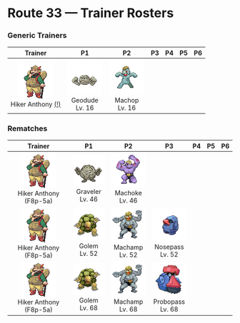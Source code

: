 # Route 33 — Trainer Rosters

### Generic Trainers

| Trainer | P1 | P2 | P3 | P4 | P5 | P6 |
|:-------:|:--:|:--:|:--:|:--:|:--:|:--:|
| ![Hiker Anthony (!)](../../assets/trainers/hiker.png "Hiker Anthony (!)")<br>Hiker Anthony [(!)](#rematches) | ![Geodude](../../assets/sprites/geodude/front.gif "Geodude: It uses its arms to steadily climb steep mountain paths. It swings its fists around if angered.")<br>Geodude<br>Lv. 16 | ![Machop](../../assets/sprites/machop/front.gif "Machop: It loves to work out and build its muscles. It is never satisfied, even if it trains hard all day long.")<br>Machop<br>Lv. 16 |


### Rematches

| Trainer | P1 | P2 | P3 | P4 | P5 | P6 |
|:-------:|:--:|:--:|:--:|:--:|:--:|:--:|
| ![Hiker Anthony (F8p-5a)](../../assets/trainers/hiker.png "Hiker Anthony (F8p-5a)")<br>Hiker Anthony (F8p-5a) | ![Graveler](../../assets/sprites/graveler/front.gif "Graveler: A slow walker, it rolls to move. It pays no attention to any object that happens to be in its path.")<br>Graveler<br>Lv. 46 | ![Machoke](../../assets/sprites/machoke/front.gif "Machoke: The muscles covering its body teem with power. Even when still, it exudes an amazing sense of strength.")<br>Machoke<br>Lv. 46 |
| ![Hiker Anthony (F8p-5a)](../../assets/trainers/hiker.png "Hiker Anthony (F8p-5a)")<br>Hiker Anthony (F8p-5a) | ![Golem](../../assets/sprites/golem/front.gif "Golem: It is capable of blowing itself up. It uses this explosive force to jump from mountain to mountain.")<br>Golem<br>Lv. 52 | ![Machamp](../../assets/sprites/machamp/front.gif "Machamp: It uses its four powerful arms to pin the limbs of its foe, then throws the victim over the horizon.")<br>Machamp<br>Lv. 52 | ![Nosepass](../../assets/sprites/nosepass/front.gif "Nosepass: If two of these meet, they cannot get too close because their noses repel each other.")<br>Nosepass<br>Lv. 52 |
| ![Hiker Anthony (F8p-5a)](../../assets/trainers/hiker.png "Hiker Anthony (F8p-5a)")<br>Hiker Anthony (F8p-5a) | ![Golem](../../assets/sprites/golem/front.gif "Golem: It is capable of blowing itself up. It uses this explosive force to jump from mountain to mountain.")<br>Golem<br>Lv. 68 | ![Machamp](../../assets/sprites/machamp/front.gif "Machamp: It uses its four powerful arms to pin the limbs of its foe, then throws the victim over the horizon.")<br>Machamp<br>Lv. 68 | ![Probopass](../../assets/sprites/probopass/front.gif "Probopass: It controls three units called Mini-Noses using magnetic force. With them, it can attack the foe from three directions.")<br>Probopass<br>Lv. 68 |

